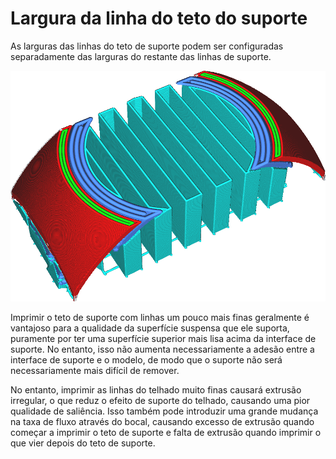 Largura da linha do teto do suporte
====
As larguras das linhas do teto de suporte podem ser configuradas separadamente das larguras do restante das linhas de suporte.

<!--screenshot {
"image_path": "support_roof_line_width.png",
"models": [
    {
        "script": "trash_bin_lid.scad",
        "transformation": ["scale(0.5)"]
    }
],
"camera_position": [-47, 79, 110],
"settings": {
    "support_enable": true,
    "support_roof_enable": true,
    "support_roof_line_width": 0.8
},
"layer": 192,
"colours": 64
}-->
![As linhas do teto de suporte são mais largas do que o restante das linhas de suporte](../images/support_roof_line_width.png)

Imprimir o teto de suporte com linhas um pouco mais finas geralmente é vantajoso para a qualidade da superfície suspensa que ele suporta, puramente por ter uma superfície superior mais lisa acima da interface de suporte. No entanto, isso não aumenta necessariamente a adesão entre a interface de suporte e o modelo, de modo que o suporte não será necessariamente mais difícil de remover.

No entanto, imprimir as linhas do telhado muito finas causará extrusão irregular, o que reduz o efeito de suporte do telhado, causando uma pior qualidade de saliência. Isso também pode introduzir uma grande mudança na taxa de fluxo através do bocal, causando excesso de extrusão quando começar a imprimir o teto de suporte e falta de extrusão quando imprimir o que vier depois do teto de suporte.